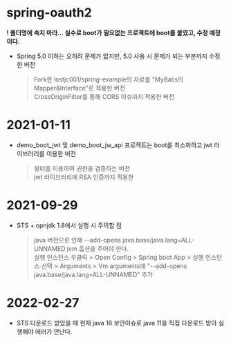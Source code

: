 # spring-oauth2<br>
**! 폴더명에 속지 마라... 실수로 boot가 필요없는 프로젝트에 boot를 붙였고, 수정 예정이다.**

+ Spring 5.0 이하는 오히려 문제가 없지만, 5.0 사용 시 문제가 되는 부분까지 수정한 버전<br>
    > Fork한 lostjc001/spring-example의 자료를 "MyBatis의 Mapper&Interface"로 적용한 버전<br>
    > CrossOriginFilter를 통해 CORS 이슈까지 적용한 버전

# 2021-01-11
+ demo_boot_jwt 및 demo_boot_jw_api 프로젝트는 boot를 최소화하고 jwt 라이브러리를 이용한 버전<br>
    > 필터를 이용하여 권한을 검증하는 버전<br>
    > jwt 라이브러리에 RSA 인증까지 적용한 

# 2021-09-29
+ STS + opnjdk 1.8에서 실행 시 주의할 점<br>
    > java 버전으로 인해 --add-opens java.base/java.lang=ALL-UNNAMED jvm 옵션을 주어야 한다.<br>
    > 실행 인스턴스 우클릭 > Open Config > Spring boot App > 실행 인스턴스 선택 > Arguments > Vm arguments에 "--add-opens java.base/java.lang=ALL-UNNAMED" 추가

# 2022-02-27
+ STS 다운로드 받았을 때 현재 java 16 보안이슈로 java 11을 직접 다운로드 받아 실행해야 에러가 안난다.<br>
